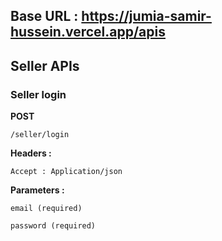 ## Base URL : https://jumia-samir-hussein.vercel.app/apis

## Seller APIs

### Seller login

<b>POST</b>

    /seller/login

<b>Headers :</b>

    Accept : Application/json

<b>Parameters :</b>

    email (required)

    password (required)
